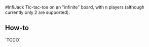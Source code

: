#InfiJack
Tic-tac-toe on an "infinite" board, with n players (although currently only 2 are supported).

## How-to
´TODO´
